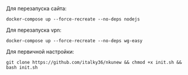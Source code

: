 Для перезапуска сайта:

    docker-compose up --force-recreate --no-deps nodejs

Для перезапуска vpn:

    docker-compose up --force-recreate --no-deps wg-easy

Для первичной настройки:

    git clone https://github.com/italky36/nkunew && chmod +x init.sh && bash init.sh
